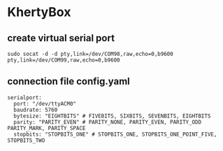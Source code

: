 # KhertyBox
## create virtual serial port

```text
sudo socat -d -d pty,link=/dev/COM98,raw,echo=0,b9600 pty,link=/dev/COM99,raw,echo=0,b9600
```
## connection file config.yaml
```
serialport:
  port: "/dev/ttyACM0"
  baudrate: 5760
  bytesize: "EIGHTBITS" # FIVEBITS, SIXBITS, SEVENBITS, EIGHTBITS
  parity: "PARITY_EVEN" # PARITY_NONE, PARITY_EVEN, PARITY_ODD PARITY_MARK, PARITY_SPACE
  stopbits: "STOPBITS_ONE" # STOPBITS_ONE, STOPBITS_ONE_POINT_FIVE, STOPBITS_TWO
```